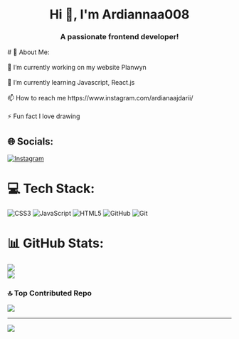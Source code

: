 <h1 align="center">Hi 👋, I'm Ardiannaa008</h1>
<h3 align="center">A passionate frontend developer!</h3>
# 💫 About Me:<br><br>
🔭 I’m currently working on my website Planwyn<br><br>🌱 I’m currently learning Javascript, React.js<br><br>📫 How to reach me https://www.instagram.com/ardianaajdarii/<br><br>⚡ Fun fact I love drawing


## 🌐 Socials:
[![Instagram](https://img.shields.io/badge/Instagram-%23E4405F.svg?logo=Instagram&logoColor=white)](https://instagram.com/ardianaajdarii) 

# 💻 Tech Stack:
![CSS3](https://img.shields.io/badge/css3-%231572B6.svg?style=flat&logo=css3&logoColor=white) ![JavaScript](https://img.shields.io/badge/javascript-%23323330.svg?style=flat&logo=javascript&logoColor=%23F7DF1E) ![HTML5](https://img.shields.io/badge/html5-%23E34F26.svg?style=flat&logo=html5&logoColor=white) ![GitHub](https://img.shields.io/badge/github-%23121011.svg?style=flat&logo=github&logoColor=white) ![Git](https://img.shields.io/badge/git-%23F05033.svg?style=flat&logo=git&logoColor=white)
# 📊 GitHub Stats:

![](https://nirzak-streak-stats.vercel.app/?user=Ardiannaa008&theme=dark&hide_border=true)<br/>
![](https://github-readme-stats.vercel.app/api/top-langs/?username=Ardiannaa008&theme=dark&hide_border=true&include_all_commits=true&count_private=false&layout=compact)

### 🔝 Top Contributed Repo
![](https://github-contributor-stats.vercel.app/api?username=Ardiannaa008&limit=5&theme=dark&combine_all_yearly_contributions=true)

---
[![](https://visitcount.itsvg.in/api?id=Ardiannaa008&icon=0&color=0)](https://visitcount.itsvg.in)

<!-- Proudly created with GPRM ( https://gprm.itsvg.in ) -->
